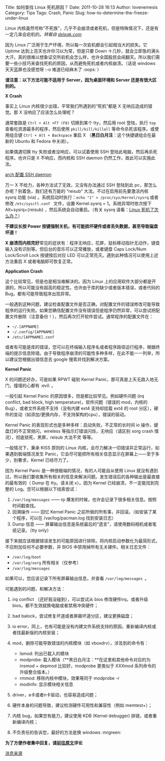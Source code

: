 Title: 如何查找 Linux 死机原因？
Date: 2011-10-28 16:13
Author: lovenemesis
Category: Tips
Tags: Crash, Panic
Slug: how-to-determine-the-freeze-under-linux

Linux
内核虽然号称“不死族”，几乎不会崩溃或者死机，但是特殊情况下，还是有一定几率会宕机的。*转载自
[deleak.com](https://www.deleak.com/blog/2011/10/28/y-it-crash/)*

因为 Linux 广泛用于生产环境，所以每一次宕机都会引起相当大的损失。它
Uptime 达到上百天也许你习以为常，但是只要 Down
十几秒，就会立即急的满头大汗。真的很难以想象证交所宕机会怎么样，也许全国股民会闹翻天。所以我们需要一些小技巧来查找死机的原因，从而避免死机或者内核崩溃。（话说
windows 天天蓝屏也没感觉呀 :-o 难道已经麻木了 :oops: ）

**请注意：以下方法可能不适用于 Server，因为桌面环境和 Server
还是有很大区别的。**

**X Crash**

事实上 Linux 内核很少出错，平常我们所遇到的“死机”都是 X
无响应造成的错觉。那 X 没响应了应该怎么处理呢？

通常套路是 `Ctrl + Alt +F7 (F8)` 切换到某个 tty，然后用 root 登陆，执行
`top` 查看吃资源最多的程序，然后使用 `pkill/kill/killall`
等命令杀死该程序。或使用组合键 `Ctrl + Alt + Backspace` 重启 X
（**黑日白月注**：这个快捷键组合在最新的 Ubuntu 和 Fedora 中关闭）。

如果偶遇切换 tty 失败或者没响应，可以试着使用 SSH
登陆此电脑，然后再杀死程序。也许只是 X 不响应，而内核和 SSH daemon
仍然工作，故此可以实施此法。

[arch 配置 SSH
daemon](https://wiki.archlinux.org/index.php/Secure_Shell#Daemon)

万一 X 不给力，各种方法试了无效，又没有办法通过 SSH 登陆到此
pc，那怎么办呢？别着急，我们还有万能的 “reisub”
大法。不过在启用前先要激活内核 sysrq 功能 (via)
。系统启动时执行：` echo "1" > /proc/sys/Kernel/sysrq ` 或者修改
`/etc/sysctl.conf ` 文件，设置 Kernel.sysrq = 1。系统异常时依次按下
Alt+sysrq+{reisub} ，然后系统会自动重启。（有关 sysrq 请看：[Linux
死机了怎么办？](http://linuxtoy.org/archives/what-to-do-if-Linux-crash.html)）

**不建议长按 Power
按键强制关机，有可能损坏硬件或者丢失数据，甚至导致磁盘坏道！**

**X
崩溃而内核完好**常见的症状有：程序无响应，花屏，鼠标移动指针无动作，键盘输入没有识别等。但后台的音乐可以正常播放，或者键盘
Caps Lock/Num Lock/Scroll Lock 按键按后对应 LED
可以正常亮灭。遇到此种情况可以使用上述方法重启 X 或者电脑即可恢复正常。

**Application Crash**

这个比较常见，但是也是相当难解决的。因为 Linux
上的应用软件大部分都是开源的，所以可能没有超高的稳定性。也许由于库的缺少或者版本错误，或者代码的
Bug，都有可能导致程序出现异常。

一般遇到这种问题，建议检查配置文件是否正确，对配置文件的错误修改可能导致程序的运行失败。如果您确信配置文件没有错误但是程序仍然异常，可以尝试把配置文件删除（注意备份！），然后再次打开软件尝试。通常程序的配置文件在：

-   `~/.[APPNAME]`
-   `~/.config/[APPNAME]`
-   `/etc/[APPNAME].conf`

或者有可能是库的错误，您可以在终端输入程序名或者程序路径运行程序，根据终端的提示信息除错。由于导致程序崩溃的可能性多种多样，在此不能一一列举，所以建议您根据出错信息去
google 搜索并找到解决方案。

**Kernel Panic**

X 的问题还好办，可是如果 RPWT 碰到 Kernel
Panic，那可真是上天无路入地无门，撞墙的心都有 :evil: 。

一般引起 Kernel Panic 的原因很多，但是都比较罕见。例如硬件问题 (irq
confilct, bad block, high temperature)，软件问题（错误的 mod，内核的
Bug），或者文件系统不支持（没有内建 ext4 支持却挂载 ext4 的 root
分区），硬件的变动（如添加/更换内存，不支持架构的cpu），错误的驱动。

Kernel Panic 的表现形式也是多种多样：启动失败，不正常的长时间 io
操作，键盘灯的不正常频闪，wireless 等指示灯错误闪烁，无响应（请区别 xorg
crash 情况），彻底锁死，黑屏，reisub 大法不灵 等等。

一般情况下，秉承 KISS 原则的 Linux
内核，会尽力解决一切错误并正常运行，如果遇到极端情况发生
Panic，它会尽可能把所有相关信息显示在屏幕上——至于多少，别奢求，Kernel
已经尽力了。

因为 Kernel Panic 是一种很极端的情况，有的人可能自从使用 Linux
就没有遇到过。所以我们要收集所有相关的信息来解决问题。发生错误后的各种输出是最直接的最有效的（
Dump 在 tty。请关闭 x）。因为 Kernel 已经崩溃，不一定能找到完整的
Log。您可以根据以下线索尝试：

1.  `/var/log/messages` —— rp
    爆发的时候，也许会记录下很多相关信息。按照时间戳查找。
2.  回溯操作 —— 回忆 Kernel Panic
    之前所做的所有事，并回滚。（如安装了某个程序，可以在
    /var/log/pacman.log 找到安装日志）
3.  Dump 信息 ——
    屏幕输出信息是系统最后的“遗言”，请使用数码相机或者笔纸记录。（tty
    only）

接下来就应该根据错误发生的可能原因进行排除。将内核启动参数化为最简形式，不应附加任何不必要参数，并
BIOS 中禁用掉所有无关硬件。相关日志文件：

-   `/var/log/boot`
-   `/var/log/xorg` 所有相关（仅参考）
-   `/var/log/messages`

如果可以，您应该记录下所有屏幕输出信息，并查看 `/var/log/messages `。

可能遇到的问题，和解决方法：

1.  irq conflict （还好我没碰到），可以尝试从 bios 修改硬件irq，或者升级
    bios，都不生效就换电脑或者禁用冲突硬件；
2.  bad balock，尝试修复坏道或者屏蔽坏道分区，建议更换磁盘；
3.  io
    error，同上，也有可能是没有内建文件系统支持的原因，重新编译内核或者找最新版的内核安装；
4.  mod，删除可能导致错误的内核模块（如 vboxdrv），涉及到的命令有：
    -   lsmod: 列出已载入的模块
    -   modprobe: 载入模块（**黑日白月注：**在这里和其他命令对应的为
        insmod + depmod 比较好，modprobe 更类似于 XXXmod
        系列命令的升级整合版本。）
    -   rmmod: 移除内核中模块，效果等同于 modprobe -r
    -   modinfo: 显示模块相关信息

5.  driver，a卡或者n卡驱动，也容易造成问题；
6.  硬件本身的问题导致，建议检测硬件可用性和兼容性（例如 memtest+）；
7.  内核 bug，如果您有能力，建议使用 KDB (Kernel debugger)
    排错，或者重新编译内核；
8.  不负责任的告诉您，最好的方法是换 windows :mrgreen:

**为了方便作者集中回复，请[前往原文](https://www.deleak.com/blog/2011/10/28/y-it-crash/)评论**

[消息来源](https://twitter.com/#!/ghosTM55/status/129730117118341120)
